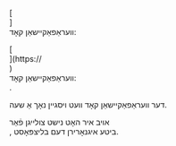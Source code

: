 [<br host>] <br action> וועראַפאַקיישאַן קאָד: <br code>

[<br host>](https://<br host>) <br action> וועראַפאַקיישאַן קאָד: <br code>.

דער וועראַפאַקיישאַן קאָד וועט ויסגיין נאָך אַ שעה.

אויב איר האָט נישט צולייגן פֿאַר <br action>, ביטע איגנאָרירן דעם בליצפּאָסט.